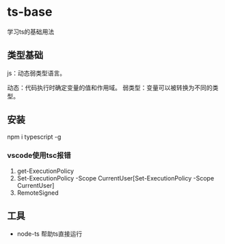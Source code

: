 # ts-base
学习ts的基础用法

## 类型基础

js：动态弱类型语言。

动态：代码执行时确定变量的值和作用域。
弱类型：变量可以被转换为不同的类型。

## 安装

npm i typescript -g

### vscode使用tsc报错

1. get-ExecutionPolicy
2. Set-ExecutionPolicy -Scope CurrentUser[Set-ExecutionPolicy -Scope CurrentUser]
3. RemoteSigned

## 工具

+ node-ts 帮助ts直接运行